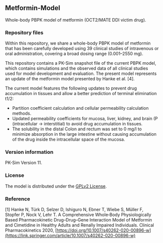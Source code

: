 ## Metformin-Model
Whole-body PBPK model of metformin (OCT2/MATE DDI victim drug).

### Repository files
Within this repository, we share a whole-body PBPK model of metformin that has been carefully developed using 39 clinical studies of intravenous or oral administration, covering a broad dosing range (0.001–2550 mg). 

This repository contains a PK-Sim snapshot file of the current PBPK model, which contains simulations and the observed data of all clinical studies used for model development and evaluation. 
The present model represents an update of the metformin model presented by Hanke et al. [4]. 

The current model features the following updates to prevent drug accumulation in tissues and allow a better prediction of terminal elimination t1/2:
- Partition coefficient calculation and cellular permeability calculation methods.
- Updated permeability coefficients for mucosa, liver, kidney, and brain (P (intracellular -> interstitial) to avoid drug accumulation in tissues.
- The solubility in the distal Colon and rectum was set to 0 mg/l to minimize absorption in the large intestine without causing accumulation of the drug inside the intracellular space of the mucosa.
   
### Version information
PK-Sim Version 11.

### License
The model is distributed under the [GPLv2 License](https://github.com/Open-Systems-Pharmacology/Suite/blob/develop/LICENSE). 

### Reference
[1] Hanke N, Türk D, Selzer D, Ishiguro N, Ebner T, Wiebe S, Müller F, Stopfer P, Nock V, Lehr T. 
A Comprehensive Whole‑Body Physiologically Based Pharmacokinetic Drug–Drug–Gene Interaction Model of Metformin and Cimetidine in Healthy Adults and Renally Impaired Individuals. Clinical Pharmacokinetics 2020, [https://doi.org/10.1007/s40262-020-00896-w](https://link.springer.com/article/10.1007/s40262-020-00896-w) 
